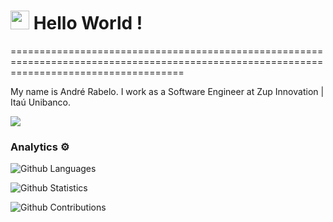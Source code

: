 
<h1><img src="https://emojis.slackmojis.com/emojis/images/1531849430/4246/blob-sunglasses.gif?1531849430" width="30"/> Hello World ! </h1>
==========================================================================================================================================


My name is André Rabelo. I work as a Software Engineer at Zup Innovation | Itaú Unibanco.

![](http://estruyf-github.azurewebsites.net/api/VisitorHit?user=andretads&repo=andretads&countColorcountColor)

### Analytics ⚙️

![Github Languages](https://github-readme-stats.vercel.app/api/top-langs/?username=andretads&layout=compact&count_private=true)

![Github Statistics](https://github-readme-stats.vercel.app/api/?username=andretads&count_private=true&show_icons=true)

![Github Contributions](https://github-readme-streak-stats.herokuapp.com/?user=andretads&hide_border=true)